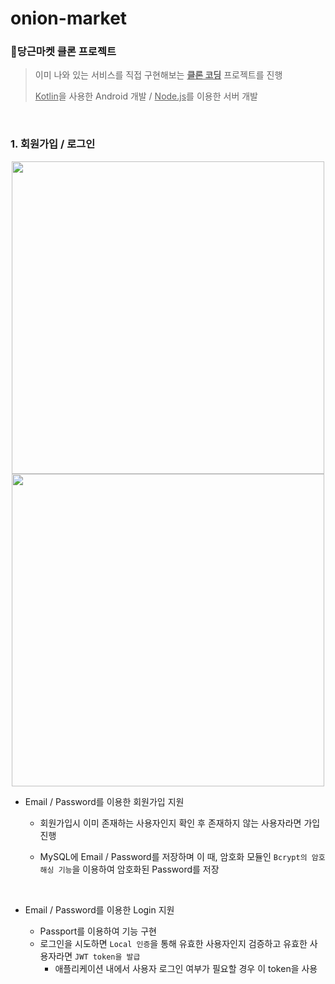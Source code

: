 # onion-market

### 🥕당근마켓 클론 프로젝트

> 이미 나와 있는 서비스를 직접 구현해보는 <u><B>클론 코딩</B></u> 프로젝트를 진행
>
> <u>Kotlin</u>을 사용한 Android 개발 / <u>Node.js</u>를 이용한 서버 개발  

<br>

### 1. 회원가입 / 로그인

<p align="center">
<img src="https://user-images.githubusercontent.com/42233535/114555025-47501e00-9ca2-11eb-99b6-f669b22030e8.gif" height=500>      <img src="https://user-images.githubusercontent.com/42233535/114552695-d4de3e80-9c9f-11eb-98b8-928c5afd3eb7.gif" height=500>
</p>  


- Email / Password를 이용한 회원가입 지원

  - 회원가입시 이미 존재하는 사용자인지 확인 후 존재하지 않는 사용자라면 가입 진행

  - MySQL에 Email / Password를 저장하며 이 때, 암호화 모듈인 `Bcrypt의 암호 해싱 기능`을 이용하여 암호화된 Password를 저장  


<br>

- Email / Password를 이용한 Login 지원

  - Passport를 이용하여 기능 구현
  - 로그인을 시도하면 `Local 인증`을 통해 유효한 사용자인지 검증하고 유효한 사용자라면 `JWT token을 발급`
    - 애플리케이션 내에서 사용자 로그인 여부가 필요할 경우 이 token을 사용


